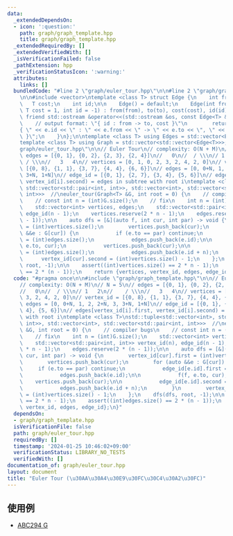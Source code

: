 ```yaml
---
data:
  _extendedDependsOn:
  - icon: ':question:'
    path: graph/graph_template.hpp
    title: graph/graph_template.hpp
  _extendedRequiredBy: []
  _extendedVerifiedWith: []
  _isVerificationFailed: false
  _pathExtension: hpp
  _verificationStatusIcon: ':warning:'
  attributes:
    links: []
  bundledCode: "#line 2 \"graph/euler_tour.hpp\"\n\n#line 2 \"graph/graph_template.hpp\"\
    \n\n#include <vector>\ntemplate <class T> struct Edge {\n    int from, to;\n \
    \   T cost;\n    int id;\n\n    Edge() = default;\n    Edge(int from, int to,\
    \ T cost = 1, int id = -1) : from(from), to(to), cost(cost), id(id) {}\n\n   \
    \ friend std::ostream &operator<<(std::ostream &os, const Edge<T> &e) {\n    \
    \    // output format: \"{ id : from -> to, cost }\"\n        return os << \"\
    { \" << e.id << \" : \" << e.from << \" -> \" << e.to << \", \" << e.cost << \"\
    \ }\";\n    }\n};\n\ntemplate <class T> using Edges = std::vector<Edge<T>>;\n\
    template <class T> using Graph = std::vector<std::vector<Edge<T>>>;\n#line 4 \"\
    graph/euler_tour.hpp\"\n\n// Euler Tour\n// complexity: O(N + M)\n// N = 5\n//\
    \ edges = [{0, 1}, {0, 2}, {2, 3}, {2, 4}]\n//   0\n//  / \\\n// 1   2\n//   \
    \ / \\\n//   3   4\n// vertices = [0, 1, 0, 2, 3, 2, 4, 2, 0]\n// vertex_id =\
    \ [{0, 8}, {1, 1}, {3, 7}, {4, 4}, {6, 6}]\n// edges = [0, 0+N, 1, 2, 2+N, 3,\
    \ 3+N, 1+N]\n// edge_id = [{0, 1}, {2, 7}, {3, 4}, {5, 6}]\n// edges[vertex_id[i].first,\
    \ vertex_id[i].second) = edges in subtree with root i\ntemplate <class T>\nstd::tuple<std::vector<int>,\
    \ std::vector<std::pair<int, int>>, std::vector<int>, std::vector<std::pair<int,\
    \ int>>>  //\neuler_tour(Graph<T> &G, int root = 0) {\n    // compiler bugs\n\
    \    // const int n = (int)G.size();\n    // fix\n    int n = (int)G.size();\n\
    \    std::vector<int> vertices, edges;\n    std::vector<std::pair<int, int>> vertex_id(n),\
    \ edge_id(n - 1);\n    vertices.reserve(2 * n - 1);\n    edges.reserve(2 * (n\
    \ - 1));\n\n    auto dfs = [&](auto f, int cur, int par) -> void {\n        vertex_id[cur].first\
    \ = (int)vertices.size();\n        vertices.push_back(cur);\n        for (auto\
    \ &&e : G[cur]) {\n            if (e.to == par) continue;\n            edge_id[e.id].first\
    \ = (int)edges.size();\n            edges.push_back(e.id);\n\n            f(f,\
    \ e.to, cur);\n            vertices.push_back(cur);\n\n            edge_id[e.id].second\
    \ = (int)edges.size();\n            edges.push_back(e.id + n);\n        }\n  \
    \      vertex_id[cur].second = (int)vertices.size() - 1;\n    };\n    dfs(dfs,\
    \ root, -1);\n\n    assert((int)vertices.size() == 2 * n - 1);\n    assert((int)edges.size()\
    \ == 2 * (n - 1));\n    return {vertices, vertex_id, edges, edge_id};\n}\n"
  code: "#pragma once\n\n#include \"graph/graph_template.hpp\"\n\n// Euler Tour\n\
    // complexity: O(N + M)\n// N = 5\n// edges = [{0, 1}, {0, 2}, {2, 3}, {2, 4}]\n\
    //   0\n//  / \\\n// 1   2\n//    / \\\n//   3   4\n// vertices = [0, 1, 0, 2,\
    \ 3, 2, 4, 2, 0]\n// vertex_id = [{0, 8}, {1, 1}, {3, 7}, {4, 4}, {6, 6}]\n//\
    \ edges = [0, 0+N, 1, 2, 2+N, 3, 3+N, 1+N]\n// edge_id = [{0, 1}, {2, 7}, {3,\
    \ 4}, {5, 6}]\n// edges[vertex_id[i].first, vertex_id[i].second) = edges in subtree\
    \ with root i\ntemplate <class T>\nstd::tuple<std::vector<int>, std::vector<std::pair<int,\
    \ int>>, std::vector<int>, std::vector<std::pair<int, int>>>  //\neuler_tour(Graph<T>\
    \ &G, int root = 0) {\n    // compiler bugs\n    // const int n = (int)G.size();\n\
    \    // fix\n    int n = (int)G.size();\n    std::vector<int> vertices, edges;\n\
    \    std::vector<std::pair<int, int>> vertex_id(n), edge_id(n - 1);\n    vertices.reserve(2\
    \ * n - 1);\n    edges.reserve(2 * (n - 1));\n\n    auto dfs = [&](auto f, int\
    \ cur, int par) -> void {\n        vertex_id[cur].first = (int)vertices.size();\n\
    \        vertices.push_back(cur);\n        for (auto &&e : G[cur]) {\n       \
    \     if (e.to == par) continue;\n            edge_id[e.id].first = (int)edges.size();\n\
    \            edges.push_back(e.id);\n\n            f(f, e.to, cur);\n        \
    \    vertices.push_back(cur);\n\n            edge_id[e.id].second = (int)edges.size();\n\
    \            edges.push_back(e.id + n);\n        }\n        vertex_id[cur].second\
    \ = (int)vertices.size() - 1;\n    };\n    dfs(dfs, root, -1);\n\n    assert((int)vertices.size()\
    \ == 2 * n - 1);\n    assert((int)edges.size() == 2 * (n - 1));\n    return {vertices,\
    \ vertex_id, edges, edge_id};\n}"
  dependsOn:
  - graph/graph_template.hpp
  isVerificationFile: false
  path: graph/euler_tour.hpp
  requiredBy: []
  timestamp: '2024-01-25 10:46:02+09:00'
  verificationStatus: LIBRARY_NO_TESTS
  verifiedWith: []
documentation_of: graph/euler_tour.hpp
layout: document
title: "Euler Tour (\u30AA\u30A4\u30E9\u30FC\u30C4\u30A2\u30FC)"
---
```


## 使用例

- [ABC294 G](https://atcoder.jp/contests/abc294/submissions/39997126)
